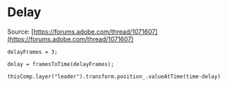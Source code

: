 # Delay

Source: [https://forums.adobe.com/thread/1071607](https://forums.adobe.com/thread/1071607)

```
delayFrames = 3;

delay = framesToTime(delayFrames);

thisComp.layer("leader").transform.position_.valueAtTime(time-delay)

```